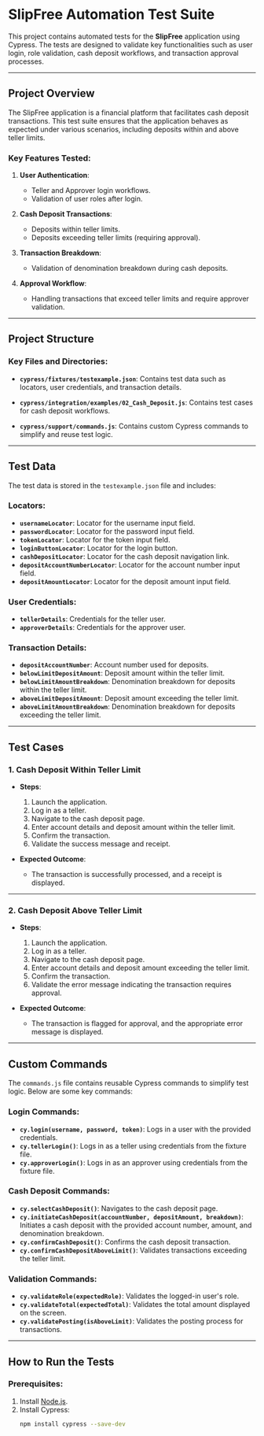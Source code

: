 # SlipFree Automation Test Suite

This project contains automated tests for the **SlipFree** application using Cypress. The tests are designed to validate key functionalities such as user login, role validation, cash deposit workflows, and transaction approval processes.

---

## Project Overview

The SlipFree application is a financial platform that facilitates cash deposit transactions. This test suite ensures that the application behaves as expected under various scenarios, including deposits within and above teller limits.

### Key Features Tested:
1. **User Authentication**:
   - Teller and Approver login workflows.
   - Validation of user roles after login.

2. **Cash Deposit Transactions**:
   - Deposits within teller limits.
   - Deposits exceeding teller limits (requiring approval).

3. **Transaction Breakdown**:
   - Validation of denomination breakdown during cash deposits.

4. **Approval Workflow**:
   - Handling transactions that exceed teller limits and require approver validation.

---

## Project Structure

### Key Files and Directories:
- **`cypress/fixtures/testexample.json`**:
  Contains test data such as locators, user credentials, and transaction details.

- **`cypress/integration/examples/02_Cash_Deposit.js`**:
  Contains test cases for cash deposit workflows.

- **`cypress/support/commands.js`**:
  Contains custom Cypress commands to simplify and reuse test logic.

---

## Test Data

The test data is stored in the `testexample.json` file and includes:

### Locators:
- **`usernameLocator`**: Locator for the username input field.
- **`passwordLocator`**: Locator for the password input field.
- **`tokenLocator`**: Locator for the token input field.
- **`loginButtonLocator`**: Locator for the login button.
- **`cashDepositLocator`**: Locator for the cash deposit navigation link.
- **`depositAccountNumberLocator`**: Locator for the account number input field.
- **`depositAmountLocator`**: Locator for the deposit amount input field.

### User Credentials:
- **`tellerDetails`**: Credentials for the teller user.
- **`approverDetails`**: Credentials for the approver user.

### Transaction Details:
- **`depositAccountNumber`**: Account number used for deposits.
- **`belowLimitDepositAmount`**: Deposit amount within the teller limit.
- **`belowLimitAmountBreakdown`**: Denomination breakdown for deposits within the teller limit.
- **`aboveLimitDepositAmount`**: Deposit amount exceeding the teller limit.
- **`aboveLimitAmountBreakdown`**: Denomination breakdown for deposits exceeding the teller limit.

---

## Test Cases

### 1. **Cash Deposit Within Teller Limit**
- **Steps**:
  1. Launch the application.
  2. Log in as a teller.
  3. Navigate to the cash deposit page.
  4. Enter account details and deposit amount within the teller limit.
  5. Confirm the transaction.
  6. Validate the success message and receipt.

- **Expected Outcome**:
  - The transaction is successfully processed, and a receipt is displayed.

---

### 2. **Cash Deposit Above Teller Limit**
- **Steps**:
  1. Launch the application.
  2. Log in as a teller.
  3. Navigate to the cash deposit page.
  4. Enter account details and deposit amount exceeding the teller limit.
  5. Confirm the transaction.
  6. Validate the error message indicating the transaction requires approval.

- **Expected Outcome**:
  - The transaction is flagged for approval, and the appropriate error message is displayed.

---

## Custom Commands

The `commands.js` file contains reusable Cypress commands to simplify test logic. Below are some key commands:

### Login Commands:
- **`cy.login(username, password, token)`**:
  Logs in a user with the provided credentials.
- **`cy.tellerLogin()`**:
  Logs in as a teller using credentials from the fixture file.
- **`cy.approverLogin()`**:
  Logs in as an approver using credentials from the fixture file.

### Cash Deposit Commands:
- **`cy.selectCashDeposit()`**:
  Navigates to the cash deposit page.
- **`cy.initiateCashDeposit(accountNumber, depositAmount, breakdown)`**:
  Initiates a cash deposit with the provided account number, amount, and denomination breakdown.
- **`cy.confirmCashDeposit()`**:
  Confirms the cash deposit transaction.
- **`cy.confirmCashDepositAboveLimit()`**:
  Validates transactions exceeding the teller limit.

### Validation Commands:
- **`cy.validateRole(expectedRole)`**:
  Validates the logged-in user's role.
- **`cy.validateTotal(expectedTotal)`**:
  Validates the total amount displayed on the screen.
- **`cy.validatePosting(isAboveLimit)`**:
  Validates the posting process for transactions.

---

## How to Run the Tests

### Prerequisites:
1. Install [Node.js](https://nodejs.org/).
2. Install Cypress:
   ```bash
   npm install cypress --save-dev
